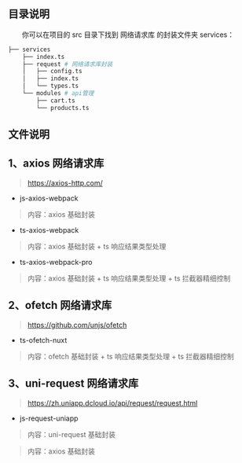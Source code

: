 ## 目录说明

&emsp;&emsp;你可以在项目的 src 目录下找到 网络请求库 的封装文件夹 services：

```sh
├── services
    ├── index.ts
    ├── request # 网络请求库封装
    │   ├── config.ts
    │   ├── index.ts
    │   └── types.ts
    └── modules # api管理
        ├── cart.ts
        └── products.ts
```

## 文件说明

## 1、axios 网络请求库

> https://axios-http.com/

- js-axios-webpack

> 内容：axios 基础封装

- ts-axios-webpack

> 内容：axios 基础封装 + ts 响应结果类型处理

- ts-axios-webpack-pro

> 内容：axios 基础封装 + ts 响应结果类型处理 + ts 拦截器精细控制

## 2、ofetch 网络请求库

> https://github.com/unjs/ofetch

- ts-ofetch-nuxt

> 内容：ofetch 基础封装 + ts 响应结果类型处理 + ts 拦截器精细控制

## 3、uni-request 网络请求库

> https://zh.uniapp.dcloud.io/api/request/request.html

- js-request-uniapp

> 内容：uni-request 基础封装

> 内容：axios 基础封装